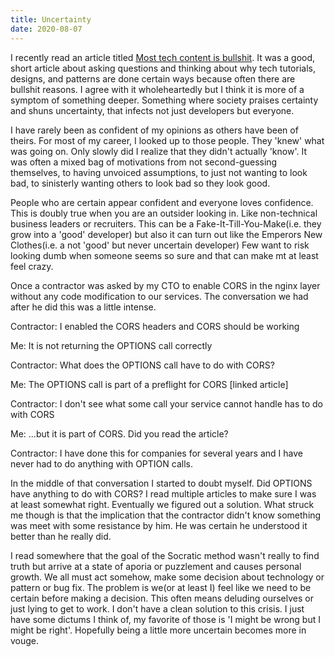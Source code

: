 ```yaml
---
title: Uncertainty
date: 2020-08-07
---
```


I recently read an article titled [Most tech content is bullshit](https://www.aleksandra.codes/tech-content-consumer).
It was a good, short article about asking questions and thinking about why tech tutorials, designs, and patterns are done certain ways because often there are bullshit reasons.
I agree with it wholeheartedly but I think it is more of a symptom of something deeper. 
Something where society praises certainty and shuns uncertainty, that infects not just developers but everyone.

I have rarely been as confident of my opinions as others have been of theirs.
For most of my career, I looked up to those people.
They 'knew' what was going on. 
Only slowly did I realize that they didn't actually 'know'. 
It was often a mixed bag of motivations from not second-guessing themselves, to having unvoiced assumptions, to just not wanting to look bad, to sinisterly wanting others to look bad so they look good.

People who are certain appear confident and everyone loves confidence.
This is doubly true when you are an outsider looking in. Like non-technical business leaders or recruiters. 
This can be a Fake-It-Till-You-Make(i.e. they grow into a 'good' developer) but also it can turn out like the Emperors New Clothes(i.e. a not 'good' but never uncertain developer)
Few want to risk looking dumb when someone seems so sure and that can make mt at least feel crazy.

Once a contractor was asked by my CTO to enable CORS in the nginx layer without any code modification to our services.
The conversation we had after he did this was a little intense.

Contractor: I enabled the CORS headers and CORS should be working

Me: It is not returning the OPTIONS call correctly

Contractor: What does the OPTIONS call have to do with CORS?

Me: The OPTIONS call is part of a preflight for CORS [linked article]

Contractor: I don't see what some call your service cannot handle has to do with CORS

Me: ...but it is part of CORS. Did you read the article?

Contractor: I have done this for companies for several years and I have never had to do anything with OPTION calls. 

In the middle of that conversation I started to doubt myself. Did OPTIONS have anything to do with CORS? I read multiple articles to make sure I was at least somewhat right. Eventually we figured out a solution. What struck me though is that the implication that the contractor didn't know something was meet with some resistance by him. He was certain he understood it better than he really did.

I read somewhere that the goal of the Socratic method wasn't really to find truth but arrive at a state of aporia or puzzlement and causes personal growth.
We all must act somehow, make some decision about technology or pattern or bug fix. 
The problem is we(or at least I) feel like we need to be certain before making a decision.
This often means deluding ourselves or just lying to get to work.
I don't have a clean solution to this crisis. 
I just have some dictums I think of, my favorite of those is 'I might be wrong but I might be right'.
Hopefully being a little more uncertain becomes more in vouge.